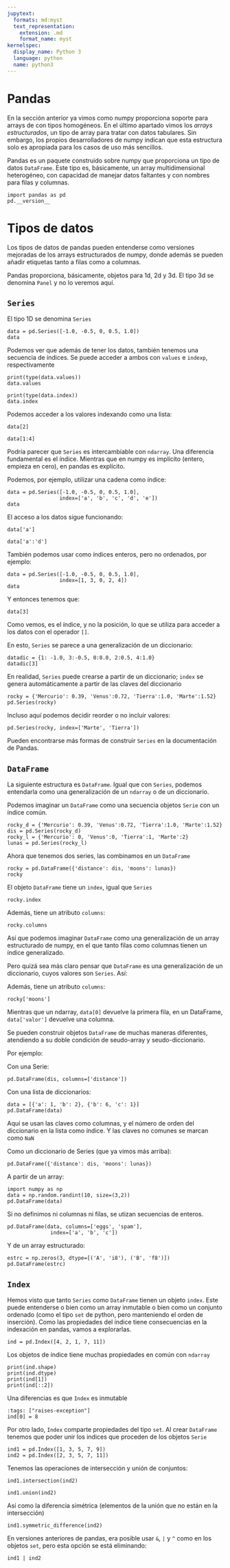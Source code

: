 ```yaml
---
jupytext:
  formats: md:myst
  text_representation:
    extension: .md
    format_name: myst
kernelspec:
  display_name: Python 3
  language: python
  name: python3
---
```


# Pandas

En la sección anterior ya vimos como numpy proporciona soporte 
para arrays de con tipos homogéneos. En el último apartado
vimos los *arrays estructurados*, un tipo de array para tratar
con datos tabulares. Sin embargo, los propios desarrolladores
de numpy indican que esta estructura solo es apropiada para los casos
de uso más sencillos.

Pandas es un paquete construido sobre numpy que proporciona
un tipo de datos `DataFrame`. Este tipo es, básicamente, un array
multidimensional heterogéneo, con capacidad de manejar datos faltantes
y con nombres para filas y columnas.

```{code-cell} ipython3
import pandas as pd
pd.__version__
```

# Tipos de datos

Los tipos de datos de pandas pueden entenderse como versiones
mejoradas de los arrays estructurados de numpy, donde además
se pueden añadir etiquetas tanto a filas como a columnas.

Pandas proporciona, básicamente, objetos para 1d, 2d y 3d.
El tipo 3d se denomina `Panel` y no lo veremos aquí.


## `Series`

El tipo 1D se denomina `Series`

```{code-cell} ipython3
data = pd.Series([-1.0, -0.5, 0, 0.5, 1.0])
data
```

Podemos ver que además de tener los datos, también tenemos
una secuencia de índices. Se puede acceder a ambos con `values`
e `indexp`, respectivamente

```{code-cell} ipython3
print(type(data.values))
data.values
```

```{code-cell} ipython3
print(type(data.index))
data.index
```

Podemos acceder a los valores indexando como una lista:


```{code-cell} ipython3
data[2]
```


```{code-cell} ipython3
data[1:4]
```

Podría parecer que `Series` es intercambiable con `ndarray`.
Una diferencia fundamental es el índice. Mientras que en numpy es
implícito (entero, empieza en cero), en pandas es explícito. 

Podemos, por ejemplo, utilizar una cadena como índice:

```{code-cell} ipython3
data = pd.Series([-1.0, -0.5, 0, 0.5, 1.0],
                 index=['a', 'b', 'c', 'd', 'e'])
data
```

El acceso a los datos sigue funcionando:

```{code-cell} ipython3
data['a']
```

```{code-cell} ipython3
data['a':'d']
```

También podemos usar como índices enteros, pero no ordenados, por ejemplo:



```{code-cell} ipython3
data = pd.Series([-1.0, -0.5, 0, 0.5, 1.0],
                 index=[1, 3, 0, 2, 4])
data
```


Y entonces tenemos que:
```{code-cell} ipython3
data[3]
```

Como vemos, es el índice, y no la posición, lo que se utiliza
para acceder a los datos con el operador `[]`. 

En esto, `Series` se parece a una generalización de un diccionario:


```{code-cell} ipython3
datadic = {1: -1.0, 3:-0.5, 0:0.0, 2:0.5, 4:1.0}
datadic[3]
```

En realidad, `Series` puede crearse a partir de un diccionario;
`index` se genera automáticamente a partir de las claves del diccionario


```{code-cell} ipython3
rocky = {'Mercurio': 0.39, 'Venus':0.72, 'Tierra':1.0, 'Marte':1.52}
pd.Series(rocky)
```

Incluso aquí podemos decidir reorder o no incluir valores:

```{code-cell} ipython3
pd.Series(rocky, index=['Marte', 'Tierra'])
```

Pueden encontrarse más formas de construir `Series` en la documentación de Pandas.


## `DataFrame`

La siguiente estructura es `DataFrame`. Igual que con `Series`, podemos
entendarla como una generalización de un `ndarray` o de un diccionario.

Podemos imaginar un `DataFrame` como una secuencia objetos `Serie`
con un índice común.

```{code-cell} ipython3
rocky_d = {'Mercurio': 0.39, 'Venus':0.72, 'Tierra':1.0, 'Marte':1.52}
dis = pd.Series(rocky_d)
rocky_l = {'Mercurio': 0, 'Venus':0, 'Tierra':1, 'Marte':2}
lunas = pd.Series(rocky_l)
```

Ahora que tenemos dos series, las combinamos en un `DataFrame`


```{code-cell} ipython3
rocky = pd.DataFrame({'distance': dis, 'moons': lunas})
rocky
```

El objeto `DataFrame` tiene un `index`, igual que `Series`
```{code-cell} ipython3
rocky.index
```
Además, tiene un atributo `columns`:
```{code-cell} ipython3
rocky.columns
```

Así que podemos imaginar `DataFrame` como una generalización de
un array estructurado de numpy, en el que tanto filas como columnas
tienen un índice generalizado.

Pero quizá sea más claro pensar que `DataFrame` es una generalización
de un diccionario, cuyos valores son `Series`. Así:

Además, tiene un atributo `columns`:
```{code-cell} ipython3
rocky['moons']
```

Mientras que un ndarray, `data[0]` devuelve la primera fila, 
en un DataFrame, `data['valor']` devuelve una columna.


Se pueden construir objetos `DataFrame` de muchas maneras diferentes,
atendiendo a su doble condición de seudo-array y seudo-diccionario.

Por ejemplo:


Con una Serie:
```{code-cell} ipython3
pd.DataFrame(dis, columns=['distance'])
```

Con una lista de diccionarios:

```{code-cell} ipython3
data = [{'a': 1, 'b': 2}, {'b': 6, 'c': 1}]
pd.DataFrame(data)
```
Aquí se usan las claves como columnas, y el número
de orden del diccionario en la lista como índice.
Y las claves no comunes se marcan como `NaN`

Como un diccionario de Series (que ya vimos más arriba):

```{code-cell} ipython3
pd.DataFrame({'distance': dis, 'moons': lunas})
```

A partir de un array:
```{code-cell} ipython3
import numpy as np
data = np.random.randint(10, size=(3,2))
pd.DataFrame(data)
```
Si no definimos ni columnas ni filas, se utizan secuencias de enteros.


```{code-cell} ipython3
pd.DataFrame(data, columns=['eggs', 'spam'], 
              index=['a', 'b', 'c'])
```

Y de un array estructurado:
```{code-cell} ipython3
estrc = np.zeros(3, dtype=[('A', 'i8'), ('B', 'f8')])
pd.DataFrame(estrc)
```
## `Index`

Hemos visto que tanto `Series` como `DataFrame` tienen un objeto `index`.
Este puede entenderse o bien como un array inmutable o bien como 
un conjunto ordenado (como el tipo `set` de python, pero manteniendo el 
orden de inserción). Como las propiedades del índice tiene consecuencias
en la indexación en pandas, vamos a explorarlas.

```{code-cell} ipython3
ind = pd.Index([4, 2, 1, 7, 11])
```

Los objetos de índice tiene muchas propiedades en común con `ndarray`


```{code-cell} ipython3
print(ind.shape)
print(ind.dtype)
print(ind[1])
print(ind[::2])
```

Una diferencias es que `Index` es inmutable
```{code-cell} ipython3
:tags: ["raises-exception"]
ind[0] = 8
```

Por otro lado, `Index` comparte propiedades del tipo `set`.
Al crear `DataFrame` tenemos que poder unir los indices que proceden
de los objetos `Serie`

```{code-cell} ipython3
ind1 = pd.Index([1, 3, 5, 7, 9])
ind2 = pd.Index([2, 3, 5, 7, 11])
```

Tenemos las operaciones de intersección y unión de conjuntos:
```{code-cell} ipython3
ind1.intersection(ind2) 
```

```{code-cell} ipython3
ind1.union(ind2) 
```
Así como la diferencia simétrica (elementos de la unión que no están
en la intersección)


```{code-cell} ipython3
ind1.symmetric_difference(ind2)
```
En versiones anteriores de pandas, era posible usar `&`, `|` y `^` como
en los objetos `set`, pero esta opción se está eliminando:
```{code-cell} ipython3
ind1 | ind2 
```
